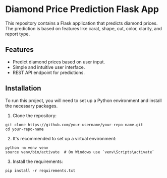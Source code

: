 # Diamond Price Prediction Flask App

This repository contains a Flask application that predicts diamond prices. The prediction is based on features like carat, shape, cut, color, clarity, and report type.

## Features

- Predict diamond prices based on user input.
- Simple and intuitive user interface.
- REST API endpoint for predictions.

## Installation

To run this project, you will need to set up a Python environment and install the necessary packages.

1. Clone the repository:

```
git clone https://github.com/your-username/your-repo-name.git
cd your-repo-name
```

2. It's recommended to set up a virtual environment:
```
python -m venv venv
source venv/bin/activate  # On Windows use `venv\Scripts\activate`
```
3. Install the requirements:
```
pip install -r requirements.txt
```
